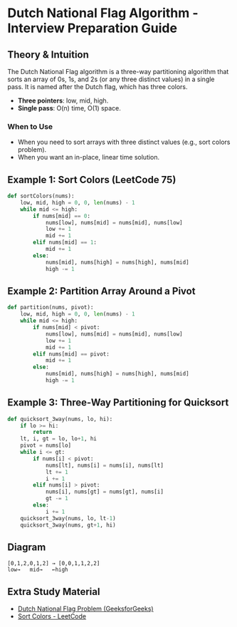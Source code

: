 # Dutch National Flag Algorithm - Interview Preparation Guide

## Theory & Intuition
The Dutch National Flag algorithm is a three-way partitioning algorithm that sorts an array of 0s, 1s, and 2s (or any three distinct values) in a single pass. It is named after the Dutch flag, which has three colors.

- **Three pointers**: low, mid, high.
- **Single pass**: O(n) time, O(1) space.

### When to Use
- When you need to sort arrays with three distinct values (e.g., sort colors problem).
- When you want an in-place, linear time solution.

## Example 1: Sort Colors (LeetCode 75)
```python
def sortColors(nums):
    low, mid, high = 0, 0, len(nums) - 1
    while mid <= high:
        if nums[mid] == 0:
            nums[low], nums[mid] = nums[mid], nums[low]
            low += 1
            mid += 1
        elif nums[mid] == 1:
            mid += 1
        else:
            nums[mid], nums[high] = nums[high], nums[mid]
            high -= 1
```

## Example 2: Partition Array Around a Pivot
```python
def partition(nums, pivot):
    low, mid, high = 0, 0, len(nums) - 1
    while mid <= high:
        if nums[mid] < pivot:
            nums[low], nums[mid] = nums[mid], nums[low]
            low += 1
            mid += 1
        elif nums[mid] == pivot:
            mid += 1
        else:
            nums[mid], nums[high] = nums[high], nums[mid]
            high -= 1
```

## Example 3: Three-Way Partitioning for Quicksort
```python
def quicksort_3way(nums, lo, hi):
    if lo >= hi:
        return
    lt, i, gt = lo, lo+1, hi
    pivot = nums[lo]
    while i <= gt:
        if nums[i] < pivot:
            nums[lt], nums[i] = nums[i], nums[lt]
            lt += 1
            i += 1
        elif nums[i] > pivot:
            nums[i], nums[gt] = nums[gt], nums[i]
            gt -= 1
        else:
            i += 1
    quicksort_3way(nums, lo, lt-1)
    quicksort_3way(nums, gt+1, hi)
```

## Diagram
```
[0,1,2,0,1,2] → [0,0,1,1,2,2]
low→   mid→   ←high
```

## Extra Study Material
- [Dutch National Flag Problem (GeeksforGeeks)](https://www.geeksforgeeks.org/sort-an-array-of-0s-1s-and-2s/)
- [Sort Colors - LeetCode](https://leetcode.com/problems/sort-colors/)
